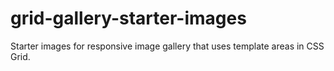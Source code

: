 # grid-gallery-starter-images
Starter images for responsive image gallery that uses template areas in CSS Grid.
